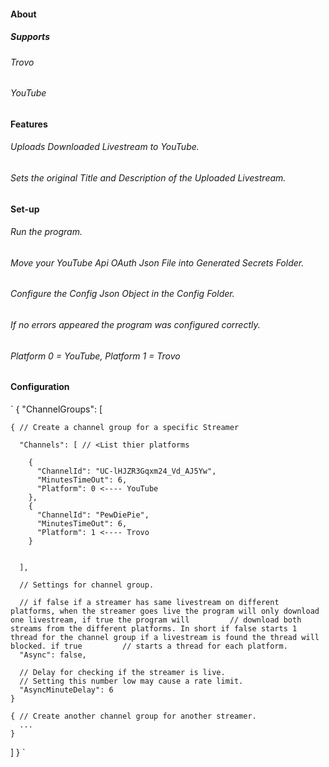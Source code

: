 #### About
##### Supports
###### Trovo
###### YouTube

#### Features
###### Uploads Downloaded Livestream to YouTube.
###### Sets the original Title and Description of the Uploaded Livestream.

#### Set-up
###### Run the program.
###### Move your YouTube Api OAuth Json File into Generated Secrets Folder.
###### Configure the Config Json Object in the Config Folder.
###### If no errors appeared the program was configured correctly.
###### Platform 0 = YouTube, Platform 1 = Trovo

#### Configuration
`
{
  "ChannelGroups": [
  
    { // Create a channel group for a specific Streamer

      "Channels": [ // <List thier platforms
       
        {
          "ChannelId": "UC-lHJZR3Gqxm24_Vd_AJ5Yw",
          "MinutesTimeOut": 6,
          "Platform": 0 <---- YouTube
        },
        {
          "ChannelId": "PewDiePie",
          "MinutesTimeOut": 6,
          "Platform": 1 <---- Trovo
        }
        
        
      ],
      
      // Settings for channel group.
      
      // if false if a streamer has same livestream on different platforms, when the streamer goes live the program will only download one livestream, if true the program will         // download both streams from the different platforms. In short if false starts 1 thread for the channel group if a livestream is found the thread will blocked. if true         // starts a thread for each platform.
      "Async": false,
      
      // Delay for checking if the streamer is live.
      // Setting this number low may cause a rate limit.
      "AsyncMinuteDelay": 6
    }
    
    { // Create another channel group for another streamer.
      ...
    }
    
  ]
}
`
